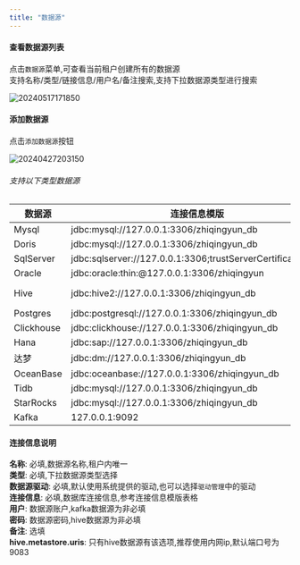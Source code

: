```yaml
---
title: "数据源"
---
```


#### 查看数据源列表

点击`数据源`菜单,可查看当前租户创建所有的数据源 <br/>
支持名称/类型/链接信息/用户名/备注搜索,支持下拉数据源类型进行搜索

![20240517171850](https://img.isxcode.com/picgo/20240517171850.png)

#### 添加数据源

点击`添加数据源`按钮

![20240427203150](https://img.isxcode.com/picgo/20240427203150.png)

###### 支持以下类型数据源

| 数据源        | 连接信息模版                                                      | 额外配置                                         |
|------------|-------------------------------------------------------------|----------------------------------------------|
| Mysql      | jdbc:mysql://127.0.0.1:3306/zhiqingyun_db                   |                                              |
| Doris      | jdbc:mysql://127.0.0.1:3306/zhiqingyun_db                   |                                              |
| SqlServer  | jdbc:sqlserver://127.0.0.1:3306;trustServerCertificate=true |                                              |
| Oracle     | jdbc:oracle:thin:@127.0.0.1:3306/zhiqingyun                 |                                              |
| Hive       | jdbc:hive2://127.0.0.1:3306/zhiqingyun_db                   | hive.metastore.uris: thrift://127.0.0.1:9083 |
| Postgres   | jdbc:postgresql://127.0.0.1:3306/zhiqingyun_db              |                                              |
| Clickhouse | jdbc:clickhouse://127.0.0.1:3306/zhiqingyun_db              |                                              |
| Hana       | jdbc:sap://127.0.0.1:3306/zhiqingyun_db                     |                                              |
| 达梦         | jdbc:dm://127.0.0.1:3306/zhiqingyun_db                      |                                              |
| OceanBase  | jdbc:oceanbase://127.0.0.1:3306/zhiqingyun_db               |                                              |
| Tidb       | jdbc:mysql://127.0.0.1:3306/zhiqingyun_db                   |                                              |
| StarRocks  | jdbc:mysql://127.0.0.1:3306/zhiqingyun_db                   |                                              |
| Kafka      | 127.0.0.1:9092                                              |                                              |

#### 连接信息说明

**名称**: 必填,数据源名称,租户内唯一 <br/>
**类型**: 必填,下拉数据源类型选择 <br/>
**数据源驱动**: 必填,默认使用系统提供的驱动,也可以选择`驱动管理`中的驱动 <br/>
**连接信息**: 必填,数据库连接信息,参考连接信息模版表格 <br/>
**用户**: 数据源账户,kafka数据源为非必填 <br/>
**密码**: 数据源密码,hive数据源为非必填 <br/>
**备注**: 选填 <br/>
**hive.metastore.uris**: 只有hive数据源有该选项,推荐使用内网ip,默认端口号为9083